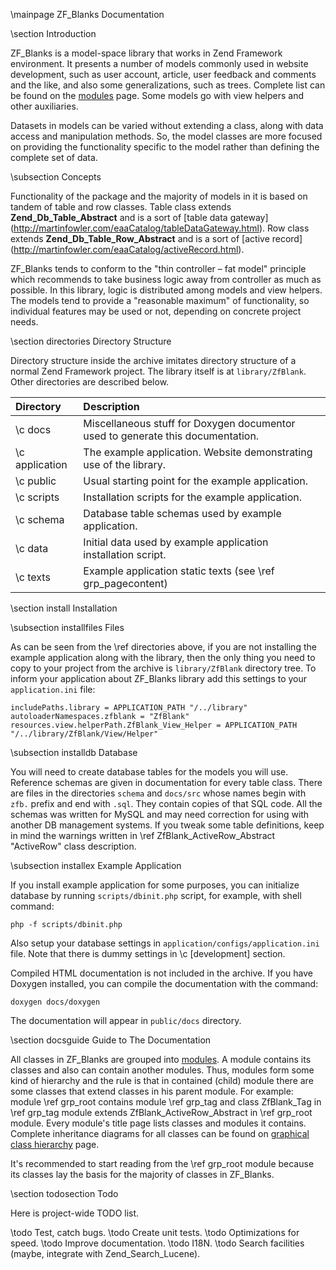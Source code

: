 \mainpage ZF_Blanks Documentation


\section Introduction

ZF_Blanks is a model-space library that works in Zend Framework environment. It
presents a number of models commonly used in website development, such as user
account, article, user feedback and comments and the like, and also some
generalizations, such as trees. Complete list can be found on the
<a href="modules.html">modules</a> page.
Some models go with view helpers and other auxiliaries.

Datasets in models can be varied without extending a class, along with data
access and manipulation methods.
So, the model classes are more focused on providing the functionality specific
to the model rather than defining the complete set of data.

\subsection Concepts

Functionality of the package and the majority of models in it is based on tandem
of table and row classes.
Table class extends **Zend_Db_Table_Abstract** and is a sort of
[table data gateway] (http://martinfowler.com/eaaCatalog/tableDataGateway.html).
Row class extends **Zend_Db_Table_Row_Abstract** and is a sort of
[active record] (http://martinfowler.com/eaaCatalog/activeRecord.html).

ZF_Blanks tends to conform to the \"thin controller &ndash; fat model\"
principle
which recommends to take business logic away from controller as much as
possible. In this library, logic is distributed among models and view helpers.
The models tend to provide a "reasonable maximum" of functionality, so
individual features may be used or not, depending on concrete project needs.

\section directories Directory Structure

Directory structure inside the archive imitates directory structure of a normal
Zend Framework project. The library itself is at `library/ZfBlank`.
Other directories are described below.

Directory        | Description
:--------------- | :------------------------------------------------------------
\c docs          | Miscellaneous stuff for Doxygen documentor used to generate this documentation.
\c application   | The example application. Website demonstrating use of the library.
\c public        | Usual starting point for the example application.
\c scripts       | Installation scripts for the example application.
\c schema        | Database table schemas used by example application.
\c data          | Initial data used by example application installation script.
\c texts         | Example application static texts (see \ref grp_pagecontent)

\section install Installation

\subsection installfiles Files

As can be seen from the \ref directories above, if you are not installing the
example application along with the library, then the only thing you need to copy
to your project from the archive is `library/ZfBlank` directory tree.
To inform your application about ZF_Blanks
library add this settings to your `application.ini` file:

    includePaths.library = APPLICATION_PATH "/../library"
    autoloaderNamespaces.zfblank = "ZfBlank"
    resources.view.helperPath.ZfBlank_View_Helper = APPLICATION_PATH "/../library/ZfBlank/View/Helper"

\subsection installdb Database

You will need to create database tables for the models you will use.
Reference schemas are given in documentation for every table class.
There are files in the directories `schema` and `docs/src` whose names begin
with `zfb.` prefix and end with `.sql`.
They contain copies of that SQL code. All the schemas was written for MySQL and
may need correction for using with another DB management systems.
If you tweak some table definitions, keep in mind the warnings
written in \ref ZfBlank_ActiveRow_Abstract "ActiveRow" class description.

\subsection installex Example Application

If you install example application for some purposes, you can initialize
database by running `scripts/dbinit.php` script, for example, with shell
command:

    php -f scripts/dbinit.php

Also setup your database settings in `application/configs/application.ini` file.
Note that there is dummy settings in \c [development] section.

Compiled HTML documentation is not included in the archive.
If you have Doxygen installed, you can compile the documentation with the
command:

    doxygen docs/doxygen

The documentation will appear in `public/docs` directory.

\section docsguide Guide to The Documentation

All classes in ZF_Blanks are grouped into <a href="modules.html">modules</a>.
A module contains its classes and also can contain another modules.
Thus, modules form some kind of hierarchy and the rule is that in contained
(child) module there are some classes that extend classes in his parent
module. For example: module \ref grp_root contains module \ref grp_tag and
class ZfBlank_Tag in \ref grp_tag module extends ZfBlank_ActiveRow_Abstract in
\ref grp_root module. Every module's title page lists classes and modules it
contains. Complete inheritance diagrams for all classes can be found on
<a href="inherits.html">graphical class hierarchy</a> page.

It's recommended to start reading from the \ref grp_root module because its
classes lay the basis for the majority of classes in ZF_Blanks.

\section todosection Todo

Here is project-wide TODO list.

\todo Test, catch bugs.
\todo Create unit tests.
\todo Optimizations for speed.
\todo Improve documentation.
\todo I18N.
\todo Search facilities (maybe, integrate with Zend_Search_Lucene).


